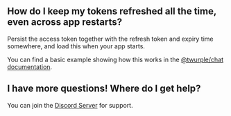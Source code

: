 ## How do I keep my tokens refreshed all the time, even across app restarts?

Persist the access token together with the refresh token and expiry time somewhere, and load this when your app starts.

You can find a basic example showing how this works in the [@twurple/chat documentation](/docs/chat/examples/basic-bot).

## I have more questions! Where do I get help?

You can join the [Discord Server](https://discord.gg/b9ZqMfz) for support.
